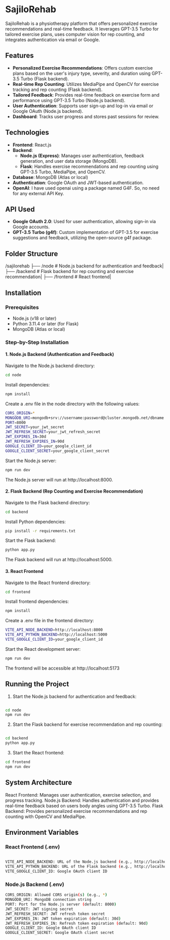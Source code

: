 # SajiloRehab

SajiloRehab is a physiotherapy platform that offers personalized exercise recommendations and real-time feedback. It leverages GPT-3.5 Turbo for tailored exercise plans, uses computer vision for rep counting, and integrates authentication via email or Google.

## Features

- **Personalized Exercise Recommendations**: Offers custom exercise plans based on the user's injury type, severity, and duration using GPT-3.5 Turbo (Flask backend).
- **Real-time Rep Counting**: Utilizes MediaPipe and OpenCV for exercise tracking and rep counting (Flask backend).
- **Tailored Feedback**: Provides real-time feedback on exercise form and performance using GPT-3.5 Turbo (Node.js backend).
- **User Authentication**: Supports user sign-up and log-in via email or Google OAuth (Node.js backend).
- **Dashboard**: Tracks user progress and stores past sessions for review.

## Technologies

- **Frontend**: React.js
- **Backend**:
  - **Node.js (Express)**: Manages user authentication, feedback generation, and user data storage (MongoDB).
  - **Flask**: Handles exercise recommendations and rep counting using GPT-3.5 Turbo, MediaPipe, and OpenCV.
- **Database**: MongoDB (Atlas or local)
- **Authentication**: Google OAuth and JWT-based authentication.
- **OpenAI**: I have used openai using a package named G4F. So, no need for any external API Key.

## API Used
- **Google OAuth 2.0**: Used for user authentication, allowing sign-in via Google accounts.
- **GPT-3.5 Turbo (g4f)**: Custom implementation of GPT-3.5 for exercise suggestions and feedback, utilizing the open-source g4f package.

## Folder Structure

/sajilorehab
 ├── /node # Node.js backend for authentication and feedback| 
 ├── /backend # Flask backend for rep counting and  exercise recommendation|
 ├── /frontend # React frontend|


## Installation

### Prerequisites

- Node.js (v18 or later)
- Python 3.11.4 or later (for Flask)
- MongoDB (Atlas or local)

### Step-by-Step Installation

#### 1. Node.js Backend (Authentication and Feedback)

Navigate to the Node.js backend directory:

```bash
cd node

```
Install dependencies:
```bash
npm install
```
Create a .env file in the node directory with the following values:
```bash
CORS_ORIGIN=*
MONGODB_URI=mongodb+srv://username:password@cluster.mongodb.net/dbname
PORT=8000
JWT_SECRET=your_jwt_secret
JWT_REFRESH_SECRET=your_jwt_refresh_secret
JWT_EXPIRES_IN=30d
JWT_REFRESH_EXPIRES_IN=90d
GOOGLE_CLIENT_ID=your_google_client_id
GOOGLE_CLIENT_SECRET=your_google_client_secret

```

Start the Node.js server:
```bash
npm run dev
```

The Node.js server will run at http://localhost:8000.

#### 2. Flask Backend (Rep Counting and Exercise Recommendation)
Navigate to the Flask backend directory:
```bash
cd backend
```
Install Python dependencies:
```bash
pip install -r requirements.txt
```
Start the Flask backend:

```bash
python app.py
```

The Flask backend will run at http://localhost:5000.

#### 3. React Frontend
Navigate to the React frontend directory:
```bash
cd frontend
```
Install frontend dependencies:
```bash
npm install
```

Create a .env file in the frontend directory:
```bash
VITE_API_NODE_BACKEND=http://localhost:8000
VITE_API_PYTHON_BACKEND=http://localhost:5000
VITE_GOOGLE_CLIENT_ID=your_google_client_id
```

Start the React development server:
```bash
npm run dev
```
The frontend will be accessible at http://localhost:5173

## Running the Project
1. Start the Node.js backend for authentication and feedback:
```bash

cd node
npm run dev
```
2. Start the Flask backend for exercise recommendation and rep counting:
```bash

cd backend
python app.py
```
3. Start the React frontend:
```bash
cd frontend
npm run dev
```

## System Architecture
React Frontend: Manages user authentication, exercise selection, and progress tracking.
Node.js Backend: Handles authentication and provides real-time feedback based on users body angles using GPT-3.5 Turbo.
Flask Backend: Provides personalized exercise recommendations and rep counting with OpenCV and MediaPipe.

## Environment Variables
### React Frontend (.env)

```bash

VITE_API_NODE_BACKEND: URL of the Node.js backend (e.g., http://localhost:8000)
VITE_API_PYTHON_BACKEND: URL of the Flask backend (e.g., http://localhost:5000)
VITE_GOOGLE_CLIENT_ID: Google OAuth client ID
```
### Node.js Backend (.env)
```bash
CORS_ORIGIN: Allowed CORS origin(s) (e.g., *)
MONGODB_URI: MongoDB connection string
PORT: Port for the Node.js server (default: 8000)
JWT_SECRET: JWT signing secret
JWT_REFRESH_SECRET: JWT refresh token secret
JWT_EXPIRES_IN: JWT token expiration (default: 30d)
JWT_REFRESH_EXPIRES_IN: Refresh token expiration (default: 90d)
GOOGLE_CLIENT_ID: Google OAuth client ID
GOOGLE_CLIENT_SECRET: Google OAuth client secret
```